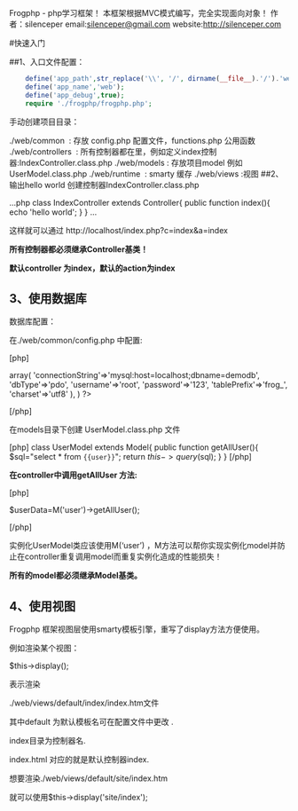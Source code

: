 Frogphp - php学习框架！
本框架根据MVC模式编写，完全实现面向对象！
 作者：silenceper
 email:silenceper@gmail.com
 website:http://silenceper.com

#快速入门

##1、入口文件配置：
```php
	define('app_path',str_replace('\\', '/', dirname(__file__).'/').'web/');
	define('app_name','web');
	define('app_debug',true);
	require './frogphp/frogphp.php';
```

手动创建项目目录：

./web/common  : 存放 config.php 配置文件，functions.php 公用函数
./web/controllers  : 所有控制器都在里，例如定义index控制器:IndexController.class.php
./web/models : 存放项目model 例如UserModel.class.php
./web/runtime  : smarty 缓存
./web/views :视图
##2、输出hello world
创建控制器IndexController.class.php

...php
class IndexController extends Controller{
		public function index(){
			echo 'hello world';
		}
	}
...

这样就可以通过 http://localhost/index.php?c=index&amp;a=index

<strong>所有控制器都必须继承Controller基类！</strong>

<strong>默认controller 为index，默认的action为index</strong>
<h2>3、使用数据库</h2>
数据库配置：

在./web/common/config.php 中配置:

[php]
<?php return array(   'db'=-->array(
  'connectionString'=>'mysql:host=localhost;dbname=demodb',
  'dbType'=>'pdo',
  'username'=>'root',
  'password'=>'123',
  'tablePrefix'=>'frog_',
  'charset'=>'utf8'
),
)
?>
[/php]

在models目录下创建 UserModel.class.php 文件

[php]
class UserModel extends Model{
    public function getAllUser(){
      $sql="select * from `{{user}}`";
      return $this->query($sql);
    }
}
[/php]

<strong>在controller中调用getAllUser 方法:</strong>

[php]

$userData=M('user')->getAllUser();

[/php]

实例化UserModel类应该使用M(‘user’) ，M方法可以帮你实现实例化model并防止在controller重复调用model而重复实例化造成的性能损失！

<strong>所有的model都必须继承Model基类。</strong>
<h2>4、使用视图</h2>
Frogphp 框架视图层使用smarty模板引擎，重写了display方法方便使用。

例如渲染某个视图：

$this-&gt;display();

表示渲染

./web/views/default/index/index.htm文件

其中default 为默认模板名可在配置文件中更改 .

index目录为控制器名.

index.html 对应的就是默认控制器index.

想要渲染./web/views/default/site/index.htm

就可以使用$this-&gt;display('site/index');

